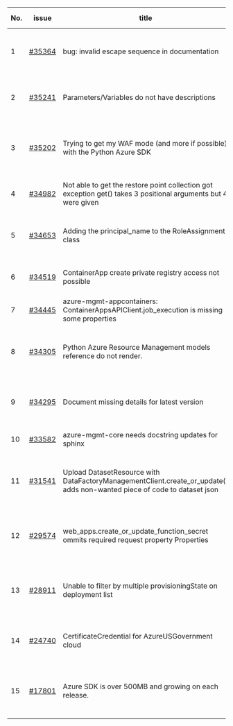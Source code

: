 | No. | issue | title | labels | assignees | bot advice | created date |
| ------ | ------ | ------ | ------ | ------ | ------ | :-----: |
|1|[#35364](https://github.com/Azure/azure-sdk-for-python/issues/35364)|bug: invalid escape sequence in documentation|question, Data Factory, Mgmt, customer-reported, needs-team-attention|msyyc|new comment|2024-04-25|
|2|[#35241](https://github.com/Azure/azure-sdk-for-python/issues/35241)|Parameters/Variables do not have descriptions|question, Mgmt, customer-reported, needs-team-attention, CognitiveServices|msyyc||2024-04-17|
|3|[#35202](https://github.com/Azure/azure-sdk-for-python/issues/35202)|Trying to get my WAF mode (and more if possible) with the Python Azure SDK|question, Network, Service Attention, Mgmt, customer-reported, needs-author-feedback|msyyc||2024-04-15|
|4|[#34982](https://github.com/Azure/azure-sdk-for-python/issues/34982)|Not able to get the restore point collection  got exception get() takes 3 positional arguments but 4 were given|question, Mgmt, customer-reported, needs-team-attention|msyyc|no reply > 7|2024-03-28|
|5|[#34653](https://github.com/Azure/azure-sdk-for-python/issues/34653)|Adding the principal_name to the RoleAssignment class|question, Authorization, Mgmt, customer-reported, needs-team-attention|msyyc|no reply > 7|2024-03-06|
|6|[#34519](https://github.com/Azure/azure-sdk-for-python/issues/34519)|ContainerApp create private registry access not possible|question, Mgmt, customer-reported, needs-team-attention|msyyc|no reply > 7|2024-02-28|
|7|[#34445](https://github.com/Azure/azure-sdk-for-python/issues/34445)|azure-mgmt-appcontainers: ContainerAppsAPIClient.job_execution is missing some properties|Mgmt|msyyc|no reply > 7|2024-02-24|
|8|[#34305](https://github.com/Azure/azure-sdk-for-python/issues/34305)|Python Azure Resource Management models reference do not render.|Docs, question, ARM, Service Attention, Mgmt, customer-reported, needs-team-attention|msyyc|new comment|2024-02-13|
|9|[#34295](https://github.com/Azure/azure-sdk-for-python/issues/34295)|Document missing details for latest version|Docs, question, Service Attention, Mgmt, customer-reported, needs-team-attention|msyyc|no reply > 7|2024-02-13|
|10|[#33582](https://github.com/Azure/azure-sdk-for-python/issues/33582)|azure-mgmt-core needs docstring updates for sphinx|Mgmt, Azure.Mgmt.Core, sphinx|msyyc|new issue|2023-12-17|
|11|[#31541](https://github.com/Azure/azure-sdk-for-python/issues/31541)|Upload DatasetResource with DataFactoryManagementClient.create_or_update() adds non-wanted piece of code to dataset json|question, Data Factory, Service Attention, Mgmt, customer-reported, needs-team-attention|msyyc|no reply > 7|2023-08-09|
|12|[#29574](https://github.com/Azure/azure-sdk-for-python/issues/29574)|web_apps.create_or_update_function_secret ommits required request property Properties|bug, Service Attention, Mgmt, customer-reported, Web Apps, needs-team-attention|msyyc|new comment|2023-03-24|
|13|[#28911](https://github.com/Azure/azure-sdk-for-python/issues/28911)|Unable to filter by multiple provisioningState on deployment list|bug, Service Attention, Mgmt, customer-reported, needs-team-attention, Resources|msyyc|new comment|2023-02-20|
|14|[#24740](https://github.com/Azure/azure-sdk-for-python/issues/24740)|CertificateCredential for AzureUSGovernment cloud|feature-request, Operations Management, Mgmt, needs-team-attention|BigCat20196, msyyc|new comment|2022-06-07|
|15|[#17801](https://github.com/Azure/azure-sdk-for-python/issues/17801)|Azure SDK is over 500MB and growing on each release.|question, Network, Service Attention, Mgmt, customer-reported, needs-team-attention|lmazuel, iscai-msft, msyyc|new comment|2021-04-05|
